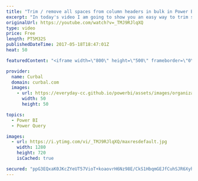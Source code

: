 ```yaml
---
title: "Trim / remove all spaces from column headers in bulk in Power BI/ Power Query"
excerpt: "In today's video I am going to show you an easy way to trim spacers from column headers. If your spaces are inside the words, then check this video instead: https://www.youtube.com/watch?v=QQtS1hECgwI&ab_channel=Curbal  Chapters: 00:00 Intro 01:00 Showcase the example 02:15 Add the trim with the advance"
originalUrl: https://youtube.com/watch?v=_TMJ9RJlqXQ
type: video
price: Free
length: PT5M32S
publishedDateTime: 2017-05-18T18:47:01Z
heat: 50

featuredContent: "<iframe width=\"800\" height=\"500\" frameborder=\"0\" src=\"https://www.youtube.com/embed/_TMJ9RJlqXQ\" allow=\"accelerometer; autoplay; encrypted-media; gyroscope; picture-in-picture\" allowfullscreen></iframe>"

provider:
  name: Curbal
  domain: curbal.com
  images:
    - url: https://everyday-cc.github.io/powerbi/assets/images/organizations/curbal.com-50x50.jpg
      width: 50
      height: 50

topics:
  - Power BI
  - Power Query

images:
  - url: https://i.ytimg.com/vi/_TMJ9RJlqXQ/maxresdefault.jpg
    width: 1280
    height: 720
    isCached: true

secured: "ppG3EQxaK0JKcZYeUT57VioT+koaovrH6Nz98E/CkS1HbqmGEJfCuhSJR6Xyh3rVygJOXYtPcWedS/g1WB9A3/P+iL2SmWSZIR1p1Me/xu5FPre0HgkHr37DPIZ628H2qE2P0MhER+8cNM94/dgqP9rrG0q/fdIsCjQaVPR2gY8R4O+MW+Va2x6JoL1tfHtwSki4hpidpDmnZmJeTQnYtYMPu8Faq9uo91n9wKL0fXwY9jTdBrUIXTLXX2dw58QKPj2oLOC69fWawAfryy+q2lceNk9hVMG5OOzWfv3oSbdXDMyyPWa4NOBi7jMW94Q70LtWQ5sFC+ZKE2MXrrrAq/MqZF0mQCMKnifBD6UINI4mgZH3XTgBJcD4Lkcl/P4xZY7436ejFANajNq6s5W+O64rungHUk56wCpL+Esmnsg=;yJiSVTHyZ6lo1tvN3LRmCw=="
---
```


